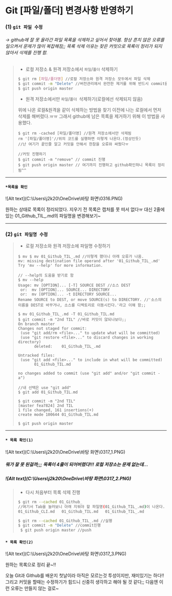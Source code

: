 # Git [파일/폴더] 변경사항 반영하기



### (1) `git 파일 수정`

######  -> github에 잘 못 올라간 파일 목록을 삭제하고 싶어서 찾아봄. 항상 흔치 않은 오류를 일으켜서 문제가 많이 복잡해짐;; 목록 삭제 이유는 잦은 커밋으로 목록이 정리가 되지 않아서 삭제를 진행 함.



>* 로컬 저장소 & 원격 저장소에서 `파일`/`폴더` 삭제하기
>
>  
>
>```sh
>$ git rm [파일/폴더명] //로컬 저장소와 원격 저장소 모두에서 파일 삭제
>$ git commit -m "Delete" //버전관리에서 완전한 제거를 위해 반드시 commit을 해야 함
>$ git push origin master
>```
>
> 
>
>
>
>* 원격 저장소에서만 `파일`/`폴더 `삭제하기(로컬에선 삭제되지 않음)
>
>  위에 나온 로컬&원격을 같이 삭제하는 방법을 찾기 이전에 나는 로컬에서 먼저 삭제를 해버렸다.ㅠㅠ 그래서 github에 남은 목록을 제거하기 위해 이 방법을 사용했다.
>
>  
>
>```shell
>$ git rm -cached [파일/폴더명] //원격 저장소에서만 삭제됨
>rm '[파일/폴더명]'//위의 코드를 실행하면 이렇게 나온다.(정상인듯)
>//난 여기가 끝인줄 알고 커밋을 안해서 한참을 오류와 싸웠다ㅠ
>
>//커밋 진행하기
>$ git commit -m "remove" // commit 진행
>$ git push origin master // 여기까지 진행하고 github확인하니 목록이 정리됨^^     
>```

---

####  `*목록을 확인`

![Alt text](C:\Users\j2k20\OneDrive\바탕 화면\0316.PNG)

원하는 상태로 목록이 정리되었다. 지우기 전 목록은 캡처를 못 떠서 없다ㅠ 대신 2줄에 있는 01_Github_TIL_.md의 파일명을 변경해보기~

---



### (2) `git 파일명 수정`



>* 로컬 저장소와 원격 저장소에 파일명 수정하기
>
>  
>
>```shell
>$ mv $ mv 01_Github_TIL_.md //이렇게 했더니 아래 오류가 나옴. 
>mv: missing destination file operand after '01_Github_TIL_.md'
>Try 'mv --help' for more information. 
>
>// --help의 도움을 받기로 함
>$ mv --help
>Usage: mv [OPTION]... [-T] SOURCE DEST //소스 DEST
>  or:  mv [OPTION]... SOURCE... DIRECTORY
>  or:  mv [OPTION]... -t DIRECTORY SOURCE...
>Rename SOURCE to DEST, or move SOURCE(s) to DIRECTORY. //'소스의 이름을 DEST로 바꾸거나, 소스를 디렉토리로 이동시킨다.'라고 이해 함;;
>
>$ mv 01_Github_TIL_.md -T 01_Github_TIL.md
>$ git commit -m "2nd TIL" //바로 커밋이 않되나보다;;
>On branch master
>Changes not staged for commit:
>  (use "git add/rm <file>..." to update what will be committed)
>  (use "git restore <file>..." to discard changes in working directory)
>        deleted:    01_Github_TIL_.md
>
>Untracked files:
>  (use "git add <file>..." to include in what will be committed)
>        01_Github_TIL.md
>
>no changes added to commit (use "git add" and/or "git commit -a")
>
>//내 선택은 use "git add"
>$ git add 01_Github_TIL.md
>
>$ git commit -m "2nd TIL"
>[master fea7824] 2nd TIL
> 1 file changed, 161 insertions(+)
> create mode 100644 01_Github_TIL.md
> 
>$ git push origin master
>```

---



#### `* 목록 확인(1)`

![Alt text](C:\Users\j2k20\OneDrive\바탕 화면\0317_1.PNG)



##### 뭐가 잘 못 된걸까;;; 목록이 4줄이 되어버렸다!!!  로컬 저장소는 문제 없는데...



##### ![Alt text](C:\Users\j2k20\OneDrive\바탕 화면\0317_2.PNG)



> * 다시 처음부터 목록 삭제 진행
>
> ```sh
> $ git rm --cached 01_Github_ 
> //여기서 Tab을 눌러보니 아래 지워야 할 파일명(01_Github_TIL_.md)이 나온다.
> 01_Github_CLI.md   01_Github_TIL.md   01_Github_TIL_.md
> 
> $ git rm --cached 01_Github_TIL_.md //실행
> $ git commit -m "Delete" //commit진행
>  $ git push origin master //push
> ```



#### `* 목록 확인(2)`

![Alt text](C:\Users\j2k20\OneDrive\바탕 화면\0317_3.PNG)

원하는 목록으로 정리 끝~!!



오늘 Git과 Github를 배운지 첫날이라 아직은 모르는것 투성이지만, 재미있기는 하다!! 그리고 커밋을 할때는 수정하기가 힘드니 신중히 생각하고 해야 될 것 같다;; 다음엔 이런 오류는 만들지 않는 걸로~